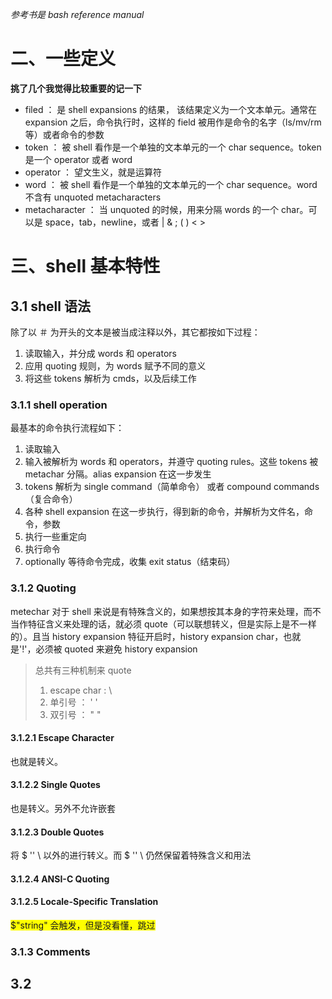 *参考书是 bash reference manual*
# 二、一些定义
**挑了几个我觉得比较重要的记一下**
- filed ： 是 shell expansions 的结果， 该结果定义为一个文本单元。通常在 expansion 之后，命令执行时，这样的 field 被用作是命令的名字（ls/mv/rm等）或者命令的参数
- token ： 被 shell 看作是一个单独的文本单元的一个 char sequence。token 是一个 operator 或者 word
- operator ： 望文生义，就是运算符
- word ： 被 shell 看作是一个单独的文本单元的一个 char sequence。word 不含有 unquoted metacharacters
- metacharacter ： 当 unquoted 的时候，用来分隔 words 的一个 char。可以是 space，tab，newline，或者 | & ; ( ) < >
# 三、shell 基本特性
## 3.1 shell 语法
除了以 ＃ 为开头的文本是被当成注释以外，其它都按如下过程：
1. 读取输入，并分成 words 和 operators
2. 应用 quoting 规则，为 words 赋予不同的意义
3. 将这些 tokens 解析为 cmds，以及后续工作
### 3.1.1 shell operation
最基本的命令执行流程如下：
1. 读取输入
2. 输入被解析为 words 和 operators，并遵守 quoting rules。这些 tokens 被 metachar 分隔。alias expansion 在这一步发生
3. tokens 解析为 single command（简单命令） 或者 compound commands（复合命令）
4. 各种 shell expansion 在这一步执行，得到新的命令，并解析为文件名，命令，参数
5. 执行一些重定向
6. 执行命令
7. optionally 等待命令完成，收集 exit status（结束码）
### 3.1.2 Quoting
metechar 对于 shell 来说是有特殊含义的，如果想按其本身的字符来处理，而不当作特征含义来处理的话，就必须 quote（可以联想转义，但是实际上是不一样的）。且当 history expansion 特征开启时，history expansion char，也就是'!'，必须被 quoted 来避免 history expansion
> 总共有三种机制来 quote
> 1. escape char : \
> 2. 单引号 ： ' '
> 3. 双引号 ： " "
#### 3.1.2.1 Escape Character
也就是转义。
#### 3.1.2.2 Single Quotes
也是转义。另外不允许嵌套
#### 3.1.2.3 Double Quotes
将 $ '' \ 以外的进行转义。而 $ '' \ 仍然保留着特殊含义和用法
#### 3.1.2.4 ANSI-C Quoting
#### 3.1.2.5 Locale-Specific Translation
<font style="background: yellow">$"string" 会触发，但是没看懂，跳过</font>
### 3.1.3 Comments
## 3.2

